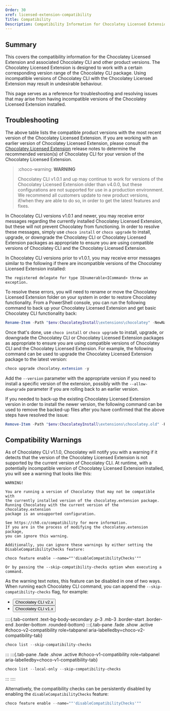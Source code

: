 ```yaml
---
Order: 30
xref: licensed-extension-compatibility
Title: Compatibility
Description: Compatibility Information for Chocolatey Licensed Extension
---
```


## Summary

This covers the compatibility information for the Chocolatey Licensed Extension and associated Chocolatey CLI and other product versions.
The Chocolatey Licensed Extension is designed to work with a certain corresponding version range of the Chocolatey CLI package.
Using incompatible versions of Chocolatey CLI with the Chocolatey Licensed Extension may result in undesirable behaviour.

This page serves as a reference for troubleshooting and resolving issues that may arise from having incompatible versions of the Chocolatey Licensed Extension installed.

<?! Include "../../shared/chocolatey-component-dependencies.txt" /?>

## Troubleshooting

The above table lists the compatible product versions with the most recent version of the Chocolatey Licensed Extension.
If you are working with an earlier version of Chocolatey Licensed Extension, please consult the [Chocolatey Licensed Extension](xref:licensed-extension-release-notes) release notes to determine the recommended version(s) of Chocolatey CLI for your version of the Chocolatey Licensed Extension.

> :choco-warning: **WARNING**
>
> Chocolatey CLI v1.0.1 and up may continue to work for versions of the Chocolatey Licensed Extension older than v4.0.0, but these configurations are not supported for use in a production environment.
> We recommend all customers update to new product versions, if/when they are able to do so, in order to get the latest features and fixes.

In Chocolatey CLI versions v1.0.1 and newer, you may receive error messages regarding the currently installed Chocolatey Licensed Extension, but these will not prevent Chocolatey from functioning.
In order to resolve these messages, simply use `choco install` or `choco upgrade` to install, upgrade, or downgrade the Chocolatey CLI or Chocolatey Licensed Extension packages as appropriate to ensure you are using compatible versions of Chocolatey CLI and the Chocolatey Licensed Extension.

In Chocolatey CLI versions prior to v1.0.1, you may receive error messages similar to the following if there are incompatible versions of the Chocolatey Licensed Extension installed:

```error
The registered delegate for type IEnumerable<ICommand> threw an exception.
```

To resolve these errors, you will need to rename or move the Chocolatey Licensed Extension folder on your system in order to restore Chocolatey functionality.
From a PowerShell console, you can run the following command to back up your Chocolatey Licensed Extension and get basic Chocolatey CLI functionality back:

```powershell
Rename-Item -Path "$env:ChocolateyInstall\extensions\chocolatey" -NewName "chocolatey.old"
```

Once that's done, use `choco install` or `choco upgrade` to install, upgrade, or downgrade the Chocolatey CLI or Chocolatey Licensed Extension packages as appropriate to ensure you are using compatible versions of Chocolatey CLI and the Chocolatey Licensed Extension.
For example, the following command can be used to upgrade the Chocolatey Licensed Extension package to the latest version:

```powershell
choco upgrade chocolatey.extension -y
```

Add the `--version` parameter with the appropriate version if you need to install a specific version of the extension, possibly with the `--allow-downgrade` parameter if you are rolling back to an earlier version.

If you needed to back-up the existing Chocolatey Licensed Extension version in order to install the newer version, the following command can be used to remove the backed-up files after you have confirmed that the above steps have resolved the issue:

```powershell
Remove-Item -Path "$env:ChocolateyInstall\extensions\chocolatey.old" -Recurse -Force
```

## Compatibility Warnings

As of Chocolatey CLI v1.1.0, Chocolatey will notify you with a warning if it detects that the version of the Chocolatey Licensed Extension is not supported by the current version of Chocolatey CLI.
At runtime, with a potentially incompatible version of Chocolatey Licensed Extension installed, you will see a warning that looks like this:

```code
WARNING!

You are running a version of Chocolatey that may not be compatible with
the currently installed version of the chocolatey.extension package.
Running Chocolatey with the current version of the chocolatey.extension
package is an unsupported configuration.

See https://ch0.co/compatibility for more information.
If you are in the process of modifying the chocolatey.extension package,
you can ignore this warning.

Additionally, you can ignore these warnings by either setting the
DisableCompatibilityChecks feature:

choco feature enable --name=""'disableCompatibilityChecks'""

Or by passing the --skip-compatibility-checks option when executing a
command.
```

As the warning text notes, this feature can be disabled in one of two ways.
When running each Chocolatey CLI command, you can append the `--skip-compatibility-checks` flag, for example:

<ul class="nav nav-tabs" role="tablist">
    <li class="nav-item">
        <button class="nav-link active" id="choco-v2-compatibility-tab" data-bs-toggle="tab" data-bs-target="#choco-v2-compatibility" role="tab" aria-controls="choco-v2-compatibility" aria-selected="true" data-choco-tab-multi='{"choco-version": "choco-v2"}'>Chocolatey CLI v2.x</button>
    </li>
    <li class="nav-item">
        <button class="nav-link" id="choco-v1-compatibility-tab" data-bs-toggle="tab" data-bs-target="#choco-v1-compatibility" role="tab" aria-controls="choco-v1-compatibility" aria-selected="false" data-choco-tab-multi='{"choco-version": "choco-v1"}'>Chocolatey CLI v1.x</button>
    </li>
</ul>

::::{.tab-content .text-bg-body-secondary .p-3 .mb-3 .border-start .border-end .border-bottom .rounded-bottom}
:::{.tab-pane .fade .show .active #choco-v2-compatibility role=tabpanel aria-labelledby=choco-v2-compatibility-tab}

```powershell
choco list --skip-compatibility-checks
```

:::
:::{.tab-pane .fade .show .active #choco-v1-compatibility role=tabpanel aria-labelledby=choco-v1-compatibility-tab}

```powershell
choco list --local-only --skip-compatibility-checks
```

:::
::::

Alternatively, the compatibility checks can be persistently disabled by enabling the `disableCompatibilityChecks` feature:

```powershell
choco feature enable --name=""'disableCompatibilityChecks'""
```
